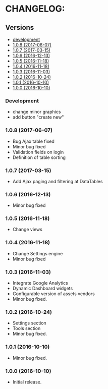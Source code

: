 # CHANGELOG:

## Versions

* [development](#development)
* [1.0.8 (2017-06-07)](#108-2017-06-07)
* [1.0.7 (2017-03-15)](#107-2017-03-15)
* [1.0.6 (2016-12-13)](#106-2016-12-13)
* [1.0.5 (2016-11-18)](#105-2016-11-18)
* [1.0.4 (2016-11-18)](#104-2016-11-18)
* [1.0.3 (2016-11-03)](#103-2016-11-03)
* [1.0.2 (2016-10-24)](#102-2016-10-24)
* [1.0.1 (2016-10-10)](#101-2016-10-10)
* [1.0.0 (2016-10-10)](#100-2016-10-10)

### Development

* change minor graphics
* add button "create new"

### 1.0.8 (2017-06-07)

* Bug Ajax table fixed
* Minor bug fixed
* Validation fields on login
* Definition of table sorting

### 1.0.7 (2017-03-15)

* Add Ajax paging and filtering at DataTables

### 1.0.6 (2016-12-13)

* Minor bug fixed

### 1.0.5 (2016-11-18)

* Change views

### 1.0.4 (2016-11-18)

* Change Settings engine
* Minor bug fixed

### 1.0.3 (2016-11-03)

* Integrate Google Analytics
* Dynamic Dashboard widgets
* Configurable version of assets vendors
* Minor bug fixed.

### 1.0.2 (2016-10-24)

* Settings section
* Tools section
* Minor bug fixed.

### 1.0.1 (2016-10-10)

* Minor bug fixed.

### 1.0.0 (2016-10-10)

* Initial release.
